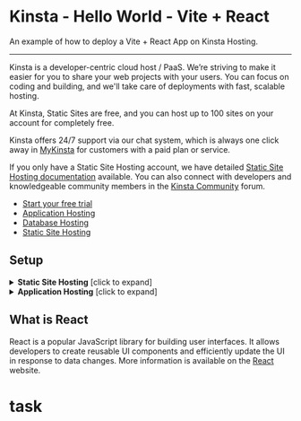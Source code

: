 # Kinsta - Hello World - Vite + React

An example of how to deploy a Vite + React App on Kinsta Hosting.

---

Kinsta is a developer-centric cloud host / PaaS. We’re striving to make it easier for you to share your web projects with your users. You can focus on coding and building, and we'll take care of deployments with fast, scalable hosting.

At Kinsta, Static Sites are free, and you can host up to 100 sites on your account for completely free.

Kinsta offers 24/7 support via our chat system, which is always one click away in [MyKinsta](https://my.kinsta.com/) for customers with a paid plan or service.

If you only have a Static Site Hosting account, we have detailed [Static Site Hosting documentation](https://kinsta.com/docs/static-site-hosting/) available. You can also connect with developers and knowledgeable community members in the [Kinsta Community](https://community.kinsta.com/c/static-sites/22) forum.

- [Start your free trial](https://kinsta.com/signup/?product_type=app-db)
- [Application Hosting](https://kinsta.com/application-hosting)
- [Database Hosting](https://kinsta.com/database-hosting)
- [Static Site Hosting](https://kinsta.com/static-site-hosting)

## Setup

<details>
<summary><strong>Static Site Hosting</strong> [click to expand]</summary>
  
### Dependency Management

Kinsta automatically installs dependencies defined in your `package.json` file during the deployment process.

### Setting the Build Command, Node version, and Publish directory

After connecting the repository, **Static Site Hosting** will automatically try to populate all the fields with the correct values.
| | |
|---|---|
| Build command | `npm run build` |
| Node version | 16.20 |
| Publish directory | `dist` |

### Deployment Lifecycle

Whenever a deployment is initiated (through creating an application or re-deploying due to an incoming commit), the build command is run, followed by the deployment of the Publish Directory content.

</details>

<details>
<summary><strong>Application Hosting</strong> [click to expand]</summary>

### Dependency Management

Kinsta automatically installs dependencies defined in your `package.json` file during the deployment process.

### Port

Kinsta automatically sets the `PORT` environment variable. You should **not** define it yourself and you should **not** hard-code it into the application.

### Start Command

When deploying an application, Kinsta automatically creates a web process based on the `npm start` in the `package.json` as the entry point.

### Deployment Lifecycle

Whenever a deployment is initiated (through creating an application or re-deploying due to an incoming commit) the `npm install` and `npm build` commands are run.

</details>

## What is React

React is a popular JavaScript library for building user interfaces. It allows developers to create reusable UI components and efficiently update the UI in response to data changes.
More information is available on the [React](https://react.dev/) website.
# task
